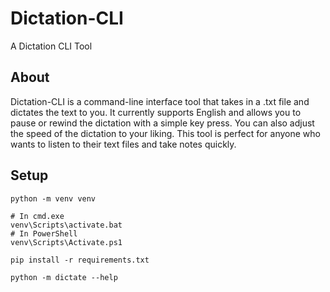 # Dictation-CLI

A Dictation CLI Tool

## About 

Dictation-CLI is a command-line interface tool that takes in a .txt file and dictates the text to you. It currently supports English and allows you to pause or rewind the dictation with a simple key press. You can also adjust the speed of the dictation to your liking. This tool is perfect for anyone who wants to listen to their text files and take notes quickly.

## Setup

```
python -m venv venv
```
```
# In cmd.exe
venv\Scripts\activate.bat
# In PowerShell
venv\Scripts\Activate.ps1
```
```
pip install -r requirements.txt
```
```
python -m dictate --help
```
